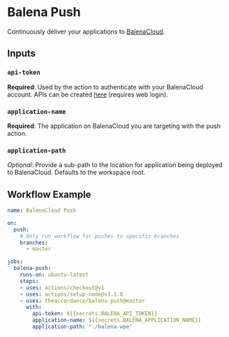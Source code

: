 # Balena Push

Continuously deliver your applications to [BalenaCloud](https://www.balena.io/).

## Inputs

### `api-token`

**Required**: Used by the action to authenticate with your BalenaCloud account.  APIs can be created [here](https://dashboard.balena-cloud.com/preferences/access-tokens) (requires web login).

### `application-name`

**Required**: The application on BalenaCloud you are targeting with the push action.

### `application-path`

_Optional_: Provide a sub-path to the location for application being deployed to BalenaCloud.  Defaults to the workspace root.   

## Workflow Example
```yaml
name: BalenaCloud Push

on:
  push:
    # Only run workflow for pushes to specific branches
    branches:
      - master

jobs:
  balena-push:
    runs-on: ubuntu-latest
    steps:
    - uses: actions/checkout@v1
    - uses: actions/setup-node@v1.1.0
    - uses: theaccordance/balena-push@master
      with:
        api-token: ${{secrets.BALENA_API_TOKEN}}
        application-name: ${{secrets.BALENA_APPLICATION_NAME}}
        application-path: "./balena-wpe"
```
